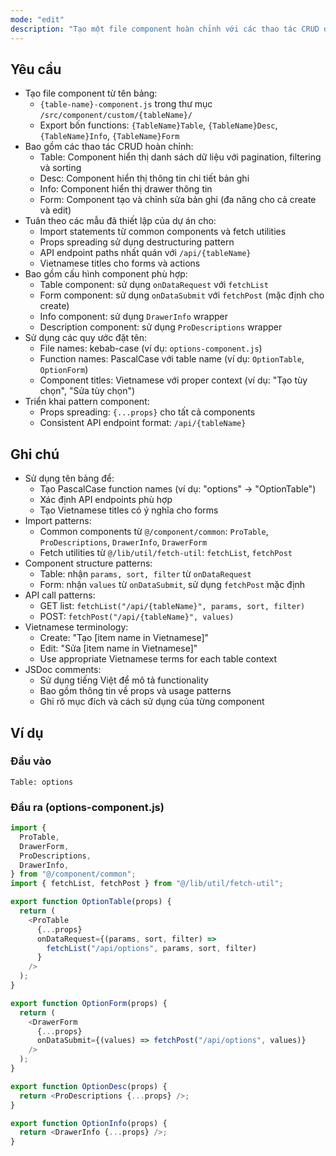 ```yaml
---
mode: "edit"
description: "Tạo một file component hoàn chỉnh với các thao tác CRUD dựa trên tên bảng được cung cấp."
---
```


## Yêu cầu

- Tạo file component từ tên bảng:
  - `{table-name}-component.js` trong thư mục `/src/component/custom/{tableName}/`
  - Export bốn functions: `{TableName}Table`, `{TableName}Desc`, `{TableName}Info`, `{TableName}Form`
- Bao gồm các thao tác CRUD hoàn chỉnh:
  - Table: Component hiển thị danh sách dữ liệu với pagination, filtering và sorting
  - Desc: Component hiển thị thông tin chi tiết bản ghi
  - Info: Component hiển thị drawer thông tin
  - Form: Component tạo và chỉnh sửa bản ghi (đa năng cho cả create và edit)
- Tuân theo các mẫu đã thiết lập của dự án cho:
  - Import statements từ common components và fetch utilities
  - Props spreading sử dụng destructuring pattern
  - API endpoint paths nhất quán với `/api/{tableName}`
  - Vietnamese titles cho forms và actions
- Bao gồm cấu hình component phù hợp:
  - Table component: sử dụng `onDataRequest` với `fetchList`
  - Form component: sử dụng `onDataSubmit` với `fetchPost` (mặc định cho create)
  - Info component: sử dụng `DrawerInfo` wrapper
  - Description component: sử dụng `ProDescriptions` wrapper
- Sử dụng các quy ước đặt tên:
  - File names: kebab-case (ví dụ: `options-component.js`)
  - Function names: PascalCase với table name (ví dụ: `OptionTable`, `OptionForm`)
  - Component titles: Vietnamese với proper context (ví dụ: "Tạo tùy chọn", "Sửa tùy chọn")
- Triển khai pattern component:
  - Props spreading: `{...props}` cho tất cả components
  - Consistent API endpoint format: `/api/{tableName}`

## Ghi chú

- Sử dụng tên bảng để:
  - Tạo PascalCase function names (ví dụ: "options" → "OptionTable")
  - Xác định API endpoints phù hợp
  - Tạo Vietnamese titles có ý nghĩa cho forms
- Import patterns:
  - Common components từ `@/component/common`: `ProTable`, `ProDescriptions`, `DrawerInfo`, `DrawerForm`
  - Fetch utilities từ `@/lib/util/fetch-util`: `fetchList`, `fetchPost`
- Component structure patterns:
  - Table: nhận `params, sort, filter` từ `onDataRequest`
  - Form: nhận `values` từ `onDataSubmit`, sử dụng `fetchPost` mặc định
- API call patterns:
  - GET list: `fetchList("/api/{tableName}", params, sort, filter)`
  - POST: `fetchPost("/api/{tableName}", values)`
- Vietnamese terminology:
  - Create: "Tạo [item name in Vietnamese]"
  - Edit: "Sửa [item name in Vietnamese]"
  - Use appropriate Vietnamese terms for each table context
- JSDoc comments:
  - Sử dụng tiếng Việt để mô tả functionality
  - Bao gồm thông tin về props và usage patterns
  - Ghi rõ mục đích và cách sử dụng của từng component

## Ví dụ

### Đầu vào

```
Table: options
```

### Đầu ra (options-component.js)

```javascript
import {
  ProTable,
  DrawerForm,
  ProDescriptions,
  DrawerInfo,
} from "@/component/common";
import { fetchList, fetchPost } from "@/lib/util/fetch-util";

export function OptionTable(props) {
  return (
    <ProTable
      {...props}
      onDataRequest={(params, sort, filter) =>
        fetchList("/api/options", params, sort, filter)
      }
    />
  );
}

export function OptionForm(props) {
  return (
    <DrawerForm
      {...props}
      onDataSubmit={(values) => fetchPost("/api/options", values)}
    />
  );
}

export function OptionDesc(props) {
  return <ProDescriptions {...props} />;
}

export function OptionInfo(props) {
  return <DrawerInfo {...props} />;
}
```
